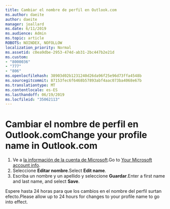 ```yaml
---
title: Cambiar el nombre de perfil en Outlook.com
ms.author: daeite
author: daeite
manager: joallard
ms.date: 6/11/2019
ms.audience: Admin
ms.topic: article
ROBOTS: NOINDEX, NOFOLLOW
localization_priority: Normal
ms.assetid: c0ea9dbe-2953-474d-ab31-2bc447b2e21d
ms.custom:
- "8000036"
- "777"
- "806"
ms.openlocfilehash: 38903d02b1231240d26da96f25e96d73ffa4548b
ms.sourcegitcommit: 87153fec6f6468b57893abf4aac073ba4068e67b
ms.translationtype: MT
ms.contentlocale: es-ES
ms.lasthandoff: 06/19/2019
ms.locfileid: "35062113"
---
```

# <a name="change-your-profile-name-in-outlookcom"></a><span data-ttu-id="7a688-102">Cambiar el nombre de perfil en Outlook.com</span><span class="sxs-lookup"><span data-stu-id="7a688-102">Change your profile name in Outlook.com</span></span>

1. <span data-ttu-id="7a688-103">Ve a [la información de la cuenta de Microsoft](https://go.microsoft.com/fwlink/p/?linkid=860841).</span><span class="sxs-lookup"><span data-stu-id="7a688-103">Go to [Your Microsoft account info](https://go.microsoft.com/fwlink/p/?linkid=860841).</span></span>
2. <span data-ttu-id="7a688-104">Seleccione **Editar nombre**.</span><span class="sxs-lookup"><span data-stu-id="7a688-104">Select **Edit name**.</span></span>
3. <span data-ttu-id="7a688-105">Escriba un nombre y un apellido y seleccione **Guardar**.</span><span class="sxs-lookup"><span data-stu-id="7a688-105">Enter a first name and last name, and select **Save**.</span></span>

<span data-ttu-id="7a688-106">Espere hasta 24 horas para que los cambios en el nombre del perfil surtan efecto.</span><span class="sxs-lookup"><span data-stu-id="7a688-106">Please allow up to 24 hours for changes to your profile name to go into effect.</span></span>